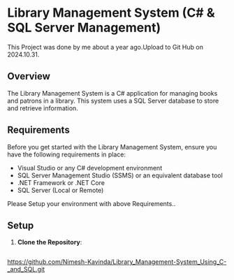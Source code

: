 # Library Management System (C# & SQL Server Management)
   This Project was done by me about a year ago.Upload to Git Hub on 2024.10.31.
## Overview

The Library Management System is a C# application for managing books and patrons in a library. This system uses a SQL Server database to store and retrieve information. 


## Requirements

Before you get started with the Library Management System, ensure you have the following requirements in place:

- Visual Studio or any C# development environment
- SQL Server Management Studio (SSMS) or an equivalent database tool
- .NET Framework or .NET Core 
- SQL Server (Local or Remote)

Please Setup your environment with above Requirements..

## Setup

1. **Clone the Repository**:

   ```shell
  https://github.com/Nimesh-Kavinda/Library_Management-System_Using_C-_and_SQL.git

